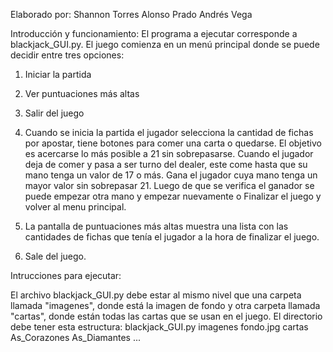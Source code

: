 Elaborado por:
  Shannon Torres
  Alonso Prado
  Andrés Vega


Introducción y funcionamiento:
El programa a ejecutar corresponde a blackjack_GUI.py.
El juego comienza en un menú principal donde se puede decidir entre tres opciones: 
  1. Iniciar la partida
  2. Ver puntuaciones más altas
  3. Salir del juego 
  
1. Cuando se inicia la partida el jugador selecciona la cantidad de fichas por apostar, tiene botones para comer una carta o quedarse. El objetivo es
acercarse lo más posible a 21 sin sobrepasarse. Cuando el jugador deja de comer y pasa a ser turno del dealer, este come hasta que su mano tenga un valor
de 17 o más. Gana el jugador cuya mano tenga un mayor valor sin sobrepasar 21.
Luego de que se verifica el ganador se puede empezar otra mano y empezar nuevamente o Finalizar el juego y volver al menu principal.

2. La pantalla de puntuaciones más altas muestra una lista con las cantidades de fichas que tenía el jugador a la hora de finalizar el juego. 

3. Sale del juego.

Intrucciones para ejecutar:

El archivo blackjack_GUI.py debe estar al mismo nivel que una carpeta llamada "imagenes", donde está la imagen de fondo y otra carpeta llamada "cartas",
donde están todas las cartas que se usan en el juego. 
El directorio debe tener esta estructura: 
  blackjack_GUI.py
  imagenes
    fondo.jpg
    cartas
      As_Corazones
      As_Diamantes
      ...
